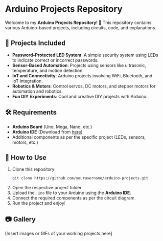 # Arduino Projects Repository

Welcome to my **Arduino Projects Repository**! 🚀 This repository contains various Arduino-based projects, including circuits, code, and explanations.

## 📌 Projects Included
- **Password-Protected LED System**: A simple security system using LEDs to indicate correct or incorrect passwords.
- **Sensor-Based Automation**: Projects using sensors like ultrasonic, temperature, and motion detection.
- **IoT and Connectivity**: Arduino projects involving WiFi, Bluetooth, and IoT integration.
- **Robotics & Motors**: Control servos, DC motors, and stepper motors for automation and robotics.
- **Fun DIY Experiments**: Cool and creative DIY projects with Arduino.

## 🛠️ Requirements
- **Arduino Board** (Uno, Mega, Nano, etc.)
- **Arduino IDE** (Download from [here](https://www.arduino.cc/en/software))
- Additional components as per the specific project (LEDs, sensors, motors, etc.)

## 📜 How to Use
1. Clone this repository:
   ```sh
   git clone https://github.com/yourusername/arduino-projects.git
   ```
2. Open the respective project folder.
3. Upload the `.ino` file to your Arduino using the **Arduino IDE**.
4. Connect the required components as per the circuit diagram.
5. Run the project and enjoy!

## 📷 Gallery
[Insert images or GIFs of your working projects here]

